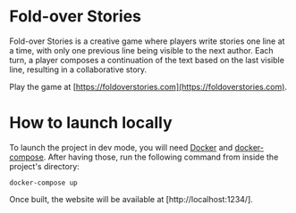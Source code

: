 # Fold-over Stories

Fold-over Stories is a creative game where players write stories 
one line at a time, with only one previous line being visible to the 
next author. Each turn, a player composes a continuation of the text 
based on the last visible line, resulting in a collaborative story.

Play the game at [https://foldoverstories.com](https://foldoverstories.com).

# How to launch locally

To launch the project in dev mode, you will need [Docker](https://www.docker.com/)
and [docker-compose](https://github.com/docker/compose).
After having those, run the following command from inside the project's directory:
```
docker-compose up
```

Once built, the website will be available at
[http://localhost:1234/].

